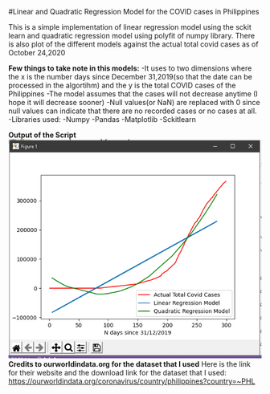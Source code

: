 #Linear and Quadratic Regression Model for the COVID cases in Philippines

This is a simple implementation of linear regression model using the sckit learn and quadratic regression model using polyfit of numpy library. There is also plot of the different models against the actual total covid cases as of October 24,2020

**Few things to take note in this models:**
-It uses to two dimensions where the x is the number days since December 31,2019(so that the date can be processed in the algortihm) and the y is the total COVID cases of the Philippines
-The model assumes that the cases will not decrease anytime (I hope it will decrease sooner)
-Null values(or NaN) are replaced with 0 since null values can indicate that there are no recorded cases or no cases at all.
-Libraries used:
    -Numpy
    -Pandas
    -Matplotlib
    -Sckitlearn

**Output of the Script**
![Output of the Script](Output.png)
**Credits to ourworldindata.org for the dataset that I used**
Here is the link for their website and the download link for the dataset that I used: <https://ourworldindata.org/coronavirus/country/philippines?country=~PHL>

